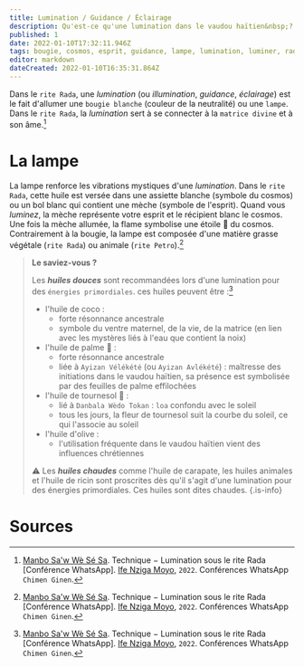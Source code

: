 ```yaml
---
title: Lumination / Guidance / Éclairage
description: Qu'est-ce qu'une lumination dans le vaudou haïtien&nbsp;?
published: 1
date: 2022-01-10T17:32:11.946Z
tags: bougie, cosmos, esprit, guidance, lampe, lumination, luminer, rada, rite rada, spiritualité afro-caribéenne, spiritualité haïtienne, spiritualité vaudou, spiritualité vaudou haïtienne, vaudou, vaudou haïtien, éclairage, étoile
editor: markdown
dateCreated: 2022-01-10T16:35:31.864Z
---
```


Dans le `rite Rada`, une *lumination* (ou *illumination*, *guidance*, *éclairage*) est le fait d'allumer une `bougie blanche` (couleur de la neutralité) ou une `lampe`. Dans le `rite Rada`, la *lumination* sert à se connecter à la `matrice divine` et à son âme.[^1]

# La lampe

La lampe renforce les vibrations mystiques d'une *lumination*.
Dans le `rite Rada`, cette huile est versée dans une assiette blanche (symbole du cosmos) ou un bol blanc qui contient une mèche (symbole de l'esprit). Quand vous *luminez*, la mèche représente votre esprit et le récipient blanc le cosmos. Une fois la mèche allumée, la flame symbolise une étoile :star2: du cosmos.
Contrairement à la bougie, la lampe est composée d'une matière grasse végétale (`rite Rada`) ou animale (`rite Petro`).[^1]

> **Le saviez-vous ?**
>
> Les ***huiles douces*** sont recommandées lors d'une lumination pour des `énergies primordiales`. ces huiles peuvent être :[^1]
> * l'huile de coco :
>   * forte résonnance ancestrale
> 	* symbole du ventre maternel, de la vie, de la matrice (en lien avec les mystères liés à l'eau que contient la noix)
> * l'huile de palme :palm_tree: :
> 	* forte résonnance ancestrale
>   * liée à `Ayizan Vélékété` (ou `Ayizan Avlékété`) : maîtresse des initiations dans le vaudou haïtien, sa présence est symbolisée par des feuilles de palme effilochées
> * l'huile de tournesol :sunflower: :
>   * lié à `Danbala Wèdo Tokan` : `loa` confondu avec le soleil
> 	* tous les jours, la fleur de tournesol suit la courbe du soleil, ce qui l'associe au soleil
> * l'huile d'olive :
> 	* l'utilisation fréquente dans le vaudou haïtien vient des influences chrétiennes
>
> :warning: Les ***huiles chaudes*** comme l'huile de carapate, les huiles animales et l'huile de ricin sont proscrites dès qu'il s'agit d'une lumination pour des énergies primordiales. Ces huiles sont dites chaudes.
{.is-info}

# Sources

[^1]:  [Manbo Sa'w Wè Sé Sa](https://www.facebook.com/rosmywaystv). Technique − Lumination sous le rite Rada [Conférence WhatsApp]. [Ife Nziga Moyo](https://www.facebook.com/IF%C3%89-Nzinga-Moyo-102447998373899/), `2022`. Conférences WhatsApp `Chimen Ginen`.